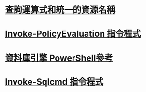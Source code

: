 # [查詢運算式和統一的資源名稱](query-expressions-and-uniform-resource-names.md)
# [Invoke-PolicyEvaluation 指令程式](invoke-policyevaluation-cmdlet.md)
# [資料庫引擎 PowerShell參考](database-engine-powershell-reference.md)
# [Invoke-Sqlcmd 指令程式](invoke-sqlcmd-cmdlet.md)
